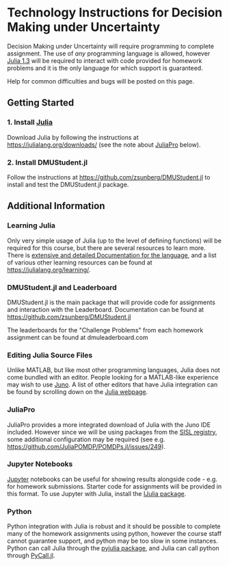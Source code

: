 # Technology Instructions for Decision Making under Uncertainty

Decision Making under Uncertainty will require programming to complete assignment. The use of *any* programming language is allowed, however [Julia 1.3](https://julialang.org/) will be required to interact with code provided for homework problems and it is the only language for which support is guaranteed.

Help for common difficulties and bugs will be posted on this page.

## Getting Started

### 1. Install [Julia](https://julialang.org/)

Download Julia by following the instructions at https://julialang.org/downloads/ (see the note about [JuliaPro](#JuliaPro) below).

### 2. Install DMUStudent.jl

Follow the instructions at https://github.com/zsunberg/DMUStudent.jl to install and test the DMUStudent.jl package.

## Additional Information

### Learning Julia

Only very simple usage of Julia (up to the level of defining functions) will be required for this course, but there are several resources to learn more. There is [extensive and detailed Documentation for the language](https://docs.julialang.org/en/v1/manual/documentation/index.html), and a list of various other learning resources can be found at https://julialang.org/learning/.

### DMUStudent.jl and Leaderboard

DMUStudent.jl is the main package that will provide code for assignments and interaction with the Leaderboard. Documentation can be found at https://github.com/zsunberg/DMUStudent.jl

The leaderboards for the "Challenge Problems" from each homework assignment can be found at dmuleaderboard.com

### Editing Julia Source Files

Unlike MATLAB, but like most other programming languages, Julia does not come bundled with an editor. People looking for a MATLAB-like experience may wish to use [Juno](https://junolab.org/). A list of other editors that have Julia integration can be found by scrolling down on the [Julia webpage](julialang.org).

### JuliaPro

JuliaPro provides a more integrated download of Julia with the Juno IDE included. However since we will be using packages from the [SISL registry](https://github.com/sisl/Registry), some additional configuration may be required (see e.g. https://github.com/JuliaPOMDP/POMDPs.jl/issues/249).

### Jupyter Notebooks

[Jupyter](https://en.wikipedia.org/wiki/Project_Jupyter) notebooks can be useful for showing results alongside code - e.g. for homework submissions. Starter code for assignments will be provided in this format. To use Jupyter with Julia, install the [IJulia package](https://github.com/JuliaLang/IJulia.jl).

### Python

Python integration with Julia is robust and it should be possible to complete many of the homework assignments using python, however the course staff cannot guarantee support, and python may be too slow in some instances. Python can call Julia through the [pyjulia package](https://github.com/JuliaPy/pyjulia), and Julia can call python through [PyCall.jl](https://github.com/JuliaPy/PyCall.jl).
